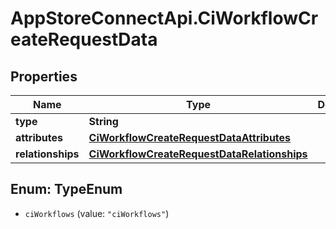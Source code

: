 # AppStoreConnectApi.CiWorkflowCreateRequestData

## Properties

Name | Type | Description | Notes
------------ | ------------- | ------------- | -------------
**type** | **String** |  | 
**attributes** | [**CiWorkflowCreateRequestDataAttributes**](CiWorkflowCreateRequestDataAttributes.md) |  | 
**relationships** | [**CiWorkflowCreateRequestDataRelationships**](CiWorkflowCreateRequestDataRelationships.md) |  | 



## Enum: TypeEnum


* `ciWorkflows` (value: `"ciWorkflows"`)





